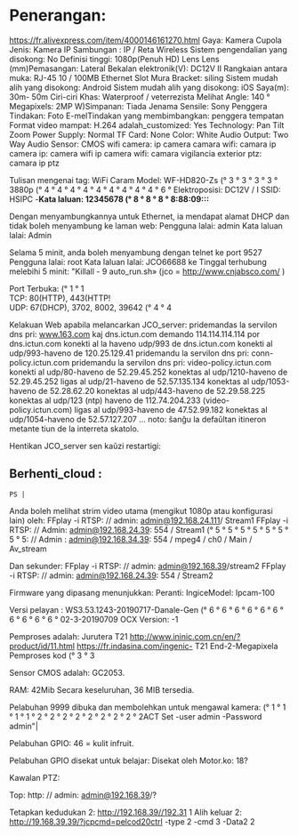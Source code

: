 

# Penerangan:
https://fr.alivexpress.com/item/4000146161270.html
Gaya: Kamera Cupola
Jenis: Kamera IP
Sambungan : IP / Reta Wireless
Sistem pengendalian yang disokong: No
Definisi tinggi: 1080p(Penuh HD)
Lens
Lens
 (mm)Pemasangan: Lateral
Bekalan elektronik(V): DC12V II
Rangkaian antara muka: RJ-45 10 / 100MB Ethernet Slot
Mura Bracket: siling
Sistem mudah alih yang disokong: Android
Sistem mudah alih yang disokong: iOS
Saya(m): 30m- 50m
Ciri-ciri Khas: Waterproof / veterrezista
Melihat Angle: 140 °
Megapixels: 2MP
W)Simpanan: Tiada
Jenama Sensile: Sony
Penggera Tindakan: Foto E-melTindakan yang membimbangkan: penggera tempatan
Format video mampat: H.264
adalah_customized: Yes
    Technology: Pan Tilt Zoom
    Power Supply: Normal
    TF Card: None
    Color: White
    Audio Output: Two Way Audio
    Sensor: CMOS
    wifi camera: ip camera
    camara wifi: camara ip
    camera ip: camera wifi
    ip camera wifi: camara vigilancia exterior
    ptz: camara ip ptz



Tulisan mengenai tag:
WiFi Caram
Model: WF-HD820-Zs (° 3 ° 3 ° 3 ° 3 ° 3880p (° 4 ° 4 ° 4 ° 4 ° 4 ° 4 ° 4 ° 4 ° 4 ° 6 ° Elektroposisi: DC12V / I
SSID: HSIPC -******Kata laluan: 12345678 (° 8 ° 8 ° 8 ° 8:88:09:**:**:**

Dengan menyambungkannya untuk Ethernet, ia mendapat alamat DHCP dan tidak boleh menyambung ke laman web:
Pengguna lalai: admin
Kata laluan lalai: Admin

Selama 5 minit, anda boleh menyambung dengan telnet ke port 9527
Pengguna lalai: root
Kata laluan lalai: JCO66688
ke Tinggal terhubung melebihi 5 minit: "Killall - 9 auto_run.sh»
(jco = http://www.cnjabsco.com/ )



Port Terbuka: (° 1 ° 1  
  TCP: 80(HTTP), 443(HTTP!   
  UDP: 67(DHCP), 3702, 8002, 39642 (° 4 ° 4  

Kelakuan Web apabila melancarkan JCO_server:
pridemandas la servilon dns pri: www.163.com kaj dns.ictun.com
demando 114.114.114.114 por dns.ictun.com
konekti al la haveno udp/993 de dns.ictun.com
konekti al udp/993-haveno de 120.25.129.41
pridemandu la servilon dns pri: conn-policy.ictun.com
pridemandu la servilon dns pri: video-policy.ictun.com
konekti al udp/80-haveno de 52.29.45.252
konektas al udp/1210-haveno de 52.29.45.252
ligas al udp/21-haveno de 52.57.135.134
konektas al udp/1053-haveno de 52.28.62.20
konektas al udp/443-haveno de 52.29.58.225
konektas al udp/123 (ntp) haveno de 112.74.204.233 (video-policy.ictun.com)
ligas al udp/993-haveno de 47.52.99.182
konektas al udp/1054-haveno de 52.57.127.207
...
noto: ŝanĝu la defaŭltan itineron metante tiun de la interreta skatolo.



Hentikan JCO_server sen kaŭzi restartigi:


## Berhenti_cloud :
```
PS | 
```

Anda boleh melihat strim video utama (mengikut 1080p atau konfigurasi lain) oleh:
FFplay -i RTSP: // admin: admin@192.168.24.111/ Stream1
FFplay -i RTSP: // Admin: admin@192.168.24.39: 554 / Stream1 (° 5 ° 5 ° 5 ° 5 ° 5 ° 5 ° 5 ° 5: // Admin : admin@192.168.34.39: 554 / mpeg4 / ch0 / Main / Av_stream



Dan sekunder:
FFplay -i RTSP: // admin: admin@192.168.39/stream2
FFplay -i RTSP: // admin: admin@192.168.24.39: 554 / Stream2

Firmware yang dipasang menunjukkan:
Peranti: IngiceModel: Ipcam-100

Versi pelayan : WS3.53.1243-20190717-Danale-Gen (° 6 ° 6 ° 6 ° 6 ° 6 ° 6 ° 6 ° 6 ° 6 ° 6 ° 02-3-20190709
OCX Version: -1

Pemproses adalah: Jurutera T21
http://www.ininic.com.cn/en/?product/id/11.html
https://fr.indasina.com/ingenic- T21 End-2-Megapixela Pemproses kod (° 3 ° 3


Sensor CMOS adalah: GC2053. 

RAM: 42Mib Secara keseluruhan, 36 MIB tersedia. 

Pelabuhan 9999 dibuka dan membolehkan untuk mengawal kamera: (° 1 ° 1 ° 1 ° 1 ° 2 ° 2 ° 2 ° 2 ° 2 ° 2 ° 2 ° 2 ° 2ACT Set -user admin -Password admin"| 

Pelabuhan GPIO:
46 = kulit infruit. 

Pelabuhan GPIO disekat untuk belajar:
Disekat oleh Motor.ko: 18? 

Kawalan PTZ:

Top: http: // admin: admin@192.168.39/? 

Tetapkan kedudukan 2: http://192.168.39//192.31 1
Alih keluar 2: http://19.168.39.39/?jcpcmd=pelcod20ctrl -type 2 -cmd 3 -Data2 2




